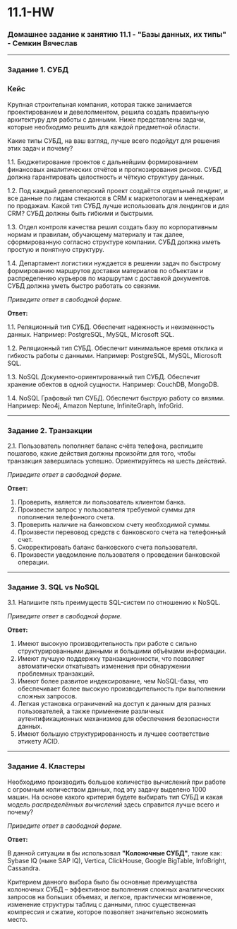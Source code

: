 # 11.1-HW

### Домашнее задание к занятию 11.1 - "Базы данных, их типы" - Семкин Вячеслав
***

### Задание 1. СУБД

### Кейс
Крупная строительная компания, которая также занимается проектированием и девелопментом, решила создать 
правильную архитектуру для работы с данными. Ниже представлены задачи, которые необходимо решить для
каждой предметной области. 

Какие типы СУБД, на ваш взгляд, лучше всего подойдут для решения этих задач и почему? 
 
1.1. Бюджетирование проектов с дальнейшим формированием финансовых аналитических отчётов и прогнозирования рисков. СУБД должна гарантировать целостность и чёткую структуру данных.

1.2. Под каждый девелоперский проект создаётся отдельный лендинг, и все данные по лидам стекаются в CRM к маркетологам и менеджерам по продажам. Какой тип СУБД лучше использовать для лендингов и для CRM? СУБД должны быть гибкими и быстрыми.

1.3. Отдел контроля качества решил создать базу по корпоративным нормам и правилам, обучающему материалу и так далее, сформированную согласно структуре компании. СУБД должна иметь простую и понятную структуру.

1.4. Департамент логистики нуждается в решении задач по быстрому формированию маршрутов доставки материалов по объектам и распределению курьеров по маршрутам с доставкой документов. СУБД должна уметь быстро работать со связями.

*Приведите ответ в свободной форме.* 

**Ответ:**

1.1. Реляционный тип СУБД. Обеспечит надежность и неизменность данных. Например: PostgreSQL, MySQL, Microsoft SQL.

1.2. Реляционный тип СУБД. Обеспечит минимальное время отклика и гибкость работы с данными. Например: PostgreSQL, MySQL, Microsoft SQL.

1.3. NoSQL Документо-ориентированный тип СУБД. Обеспечит хранение обектов в одной сущности. Например: CouchDB, MongoDB.

1.4. NoSQL Графовый тип СУБД. Обеспечит быструю работу со вязями. Например: Neo4j, Amazon Neptune, InfiniteGraph, InfoGrid.

***

### Задание 2. Транзакции

2.1. Пользователь пополняет баланс счёта телефона, распишите пошагово, какие действия должны произойти для того, чтобы транзакция завершилась успешно. Ориентируйтесь на шесть действий.

*Приведите ответ в свободной форме.*

**Ответ:**

1. Проверить, является ли пользователь клиентом банка.
2. Произвести запрос у пользователя требуемой суммы для пополнения телефонного счета.
3. Проверить наличие на банковском счету необходимой суммы.
4. Произвести перевовод средств с банковского счета на телефонный счет.
5. Скорректировать баланс банковского счета пользователя.
6. Произвести уведомление пользователя о проведении банковской операции.

***

### Задание 3. SQL vs NoSQL

3.1. Напишите пять преимуществ SQL-систем по отношению к NoSQL. 

*Приведите ответ в свободной форме.*

**Ответ:**

1. Имеют высокую производительность при работе с сильно структурированными данными и большими объёмами информации.
2. Имеют лучшую поддержку транзакционности, что позволяет автоматически откатывать изменения при обнаружении проблемных транзакций.
3. Имеют более развитое индексирование, чем NoSQL-базы, что обеспечивает более высокую производительность при выполнении сложных запросов.
4. Легкая установка ограничений на доступ к данным для разных пользователей, а также применение различных аутентификационных механизмов для обеспечения безопасности данных.
5. Имеют большую структурированность и лучшее соответствие этикету ACID.

***
### Задание 4. Кластеры

Необходимо производить большое количество вычислений при работе с огромным количеством данных, под эту задачу выделено 1000 машин. 
На основе какого критерия будете выбирать тип СУБД и какая модель *распределённых вычислений* здесь справится лучше всего и почему?

*Приведите ответ в свободной форме.*

**Ответ:**

В данной ситуации я бы использовал **"Колоночные СУБД"**, такие как: Sybase IQ (ныне SAP IQ), Vertica, ClickHouse, Google BigTable, InfoBright, Cassandra. 

Критерием данного выбора было бы основные преимущества колоночных СУБД – эффективное выполнения сложных аналитических запросов на больших объемах, и легкое, практически мгновенное, изменение структуры таблиц с данными, плюс существенная компрессия и сжатие, которое позволяет значительно экономить место.

